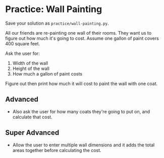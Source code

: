 # Practice: Wall Painting

Save your solution as `practice/wall-painting.py`.

All our friends are re-painting one wall of their rooms.
They want us to figure out how much it's going to cost.
Assume one gallon of paint covers 400 square feet.

Ask the user for:

1. Width of the wall
1. Height of the wall
1. How much a gallon of paint costs

Figure out then print how much it will cost to paint the wall with one coat.

## Advanced

* Also ask the user for how many coats they're going to put on, and calculate that cost.

## Super Advanced

* Allow the user to enter multiple wall dimensions and it adds the total areas together before calculating the cost.
